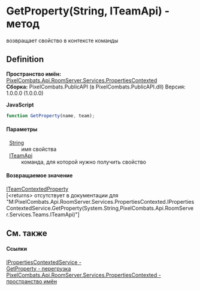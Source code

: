 # GetProperty(String, ITeamApi) - метод


возвращает свойство в контексте команды



## Definition
**Пространство имён:** <a href="80301dc4-c99f-1548-9039-ba946ad569bc">PixelCombats.Api.RoomServer.Services.PropertiesContexted</a>  
**Сборка:** PixelCombats.PublicAPI (в PixelCombats.PublicAPI.dll) Версия: 1.0.0.0 (1.0.0.0)

**JavaScript**
``` JavaScript
function GetProperty(name, team);
```



#### Параметры
<dl><dt>  <a href="https://learn.microsoft.com/dotnet/api/system.string" target="_blank" rel="noopener noreferrer">String</a></dt><dd>имя свойства</dd><dt>  <a href="a3487b23-3eb6-2d7d-d40d-3390ab0d53dc">ITeamApi</a></dt><dd>команда, для которой нужно получить свойство</dd></dl>

#### Возвращаемое значение
<a href="7e11eacb-f76d-a536-4084-a693ba1b2a0d">ITeamContextedProperty</a>  
\[&lt;returns&gt; отсутствует в документации для "M:PixelCombats.Api.RoomServer.Services.PropertiesContexted.IPropertiesContextedService.GetProperty(System.String,PixelCombats.Api.RoomServer.Services.Teams.ITeamApi)"\]

## См. также


#### Ссылки
<a href="269637b2-ec18-c6c3-d986-54c1bb925639">IPropertiesContextedService - </a>  
<a href="cebb1f28-262b-311c-3744-e27e3c9d511f">GetProperty - перегрузка</a>  
<a href="80301dc4-c99f-1548-9039-ba946ad569bc">PixelCombats.Api.RoomServer.Services.PropertiesContexted - пространство имён</a>  
